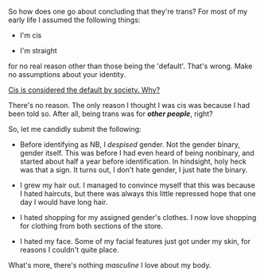 So how does one go about concluding that they're trans?
For most of my early life I assumed the following things:

+ I'm cis

+ I'm straight

for no real reason other than those being the 'default'. 
That's wrong. 
Make no assumptions about your identity.

[Cis is considered the default by society. Why?](https://freethoughtblogs.com/nataliereed/2012/04/17/the-null-hypothecis/)

There's no reason. 
The only reason I thought I was cis was because I had been told so.
After all, being trans was for ***other people***, right?

So, let me candidly submit the following:

+ Before identifying as NB, I *despised* gender. Not the gender binary, gender itself. This was before I had even heard of being nonbinary, and started about half a year before identification. In hindsight, holy heck was that a sign. It turns out, I don't hate gender, I just hate the binary.

+ I grew my hair out. I managed to convince myself that this was because I hated haircuts, but there was always this little repressed hope that one day I would have long hair.

+ I hated shopping for my assigned gender's clothes. I now love shopping for clothing from both sections of the store.

+ I hated my face. Some of my facial features just got under my skin, for reasons I couldn't quite place.

What's more, there's nothing *masculine* I love about my body.
